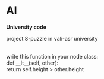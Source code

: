 # AI
<b>University code </b> <br>
<p>project 8-puzzle in vali-asr university </p>


<br>
 write this function in your node class:<br>
 def __lt__(self, other):<br>
       return self.height > other.height
